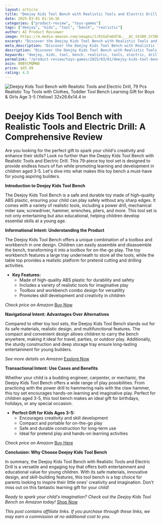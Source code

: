 ```yaml
---
layout: article
title: "Deejoy Kids Tool Bench with Realistic Tools and Electric Drill, 79 Pcs Realistic Toy Tools with Clothes, Toddler Tool Bench Learning Gift for Boys & Girls Age 3-5 (Yellow) 32x26.6x14.4 in"
date: 2025-03-01 01:10:16
categories: ["product-review", "toys-games"]
tags: ["deejoy", "kids", "tool", "bench", "realistic"]
author: AI Product Reviewer
image: https://m.media-amazon.com/images/I/81GaFa6UT4L.__AC_SX300_SY300_QL70_FMwebp_.jpg
excerpt: "Discover the Deejoy Kids Tool Bench with Realistic Tools and Electric Drill, 79 Pcs Realistic Toy To..."
meta_description: "Discover the Deejoy Kids Tool Bench with Realistic Tools and Electric Drill, 79 Pcs Realistic Toy Tools with Clothes, Toddler Tool Bench Learning Gift f..."
description: "Discover the Deejoy Kids Tool Bench with Realistic Tools and Electric Drill, 79 Pcs Realistic Toy Tools with Clothes, Toddler Tool Bench Learning Gift f..."
keywords: "deejoy, kids, tool, bench, realistic, tools, electric, drill"
permalink: "/product-review/toys-games/2025/03/01/deejoy-kids-tool-bench-with-realistic-tools-and-el.html"
asin: B0BYCMQMWD
price: $45.99
rating: 4.5
---
```


![Deejoy Kids Tool Bench with Realistic Tools and Electric Drill, 79 Pcs Realistic Toy Tools with Clothes, Toddler Tool Bench Learning Gift for Boys & Girls Age 3-5 (Yellow) 32x26.6x14.4 in](https://m.media-amazon.com/images/I/81GaFa6UT4L.__AC_SX300_SY300_QL70_FMwebp_.jpg)

# Deejoy Kids Tool Bench with Realistic Tools and Electric Drill: A Comprehensive Review

Are you looking for the perfect gift to spark your child's creativity and enhance their skills? Look no further than the Deejoy Kids Tool Bench with Realistic Tools and Electric Drill. This 79-piece toy tool set is designed to provide endless hours of fun while promoting learning and development in children aged 3-5. Let's dive into what makes this toy bench a must-have for young aspiring builders.

**Introduction to Deejoy Kids Tool Bench**

The Deejoy Kids Tool Bench is a safe and durable toy made of high-quality ABS plastic, ensuring your child can play safely without any sharp edges. It comes with a variety of realistic tools, including a power drill, mechanical miter saw, screwdriver, hammer, wrenches, pliers, and more. This tool set is not only entertaining but also educational, helping children develop essential skills at a young age.

**Informational Intent: Understanding the Product**

The Deejoy Kids Tool Bench offers a unique combination of a toolbox and workbench in one design. Children can easily assemble and disassemble the bench, transforming it into a toolbox for on-the-go play. The toy workbench features a large tray underneath to store all the tools, while the table top provides a realistic platform for pretend cutting and drilling activities.

- **Key Features:**
  - Made of high-quality ABS plastic for durability and safety
  - Includes a variety of realistic tools for imaginative play
  - Toolbox and workbench combo design for versatility
  - Promotes skill development and creativity in children

*Check price on Amazon* [Buy Now](https://www.amazon.com/dp/B0BYCMQMWD?tag=sghpgs-20)

**Navigational Intent: Advantages Over Alternatives**

Compared to other toy tool sets, the Deejoy Kids Tool Bench stands out for its safe materials, realistic design, and multifunctional features. The compact and convenient design allows children to carry the bench anywhere, making it ideal for travel, parties, or outdoor play. Additionally, the sturdy construction and deep storage tray ensure long-lasting entertainment for young builders.

*See more details on Amazon* [Explore Now](https://www.amazon.com/dp/B0BYCMQMWD?tag=sghpgs-20)

**Transactional Intent: Use Cases and Benefits**

Whether your child is a budding engineer, carpenter, or mechanic, the Deejoy Kids Tool Bench offers a wide range of play possibilities. From practicing with the power drill to hammering nails with the claw hammer, this toy set encourages hands-on learning and imaginative play. Perfect for children aged 3-5, this tool bench makes an ideal gift for birthdays, holidays, or any special occasion.

- **Perfect Gift for Kids Ages 3-5:**
  - Encourages creativity and skill development
  - Compact and portable for on-the-go play
  - Safe and durable construction for long-term use
  - Ideal for pretend play and hands-on learning activities

*Check price on Amazon* [Buy Here](https://www.amazon.com/dp/B0BYCMQMWD?tag=sghpgs-20)

**Conclusion: Why Choose Deejoy Kids Tool Bench**

In summary, the Deejoy Kids Tool Bench with Realistic Tools and Electric Drill is a versatile and engaging toy that offers both entertainment and educational value for young children. With its safe materials, innovative design, and skill-building features, this tool bench is a top choice for parents looking to inspire their little ones' creativity and imagination. Don't miss out on this fantastic learning gift for your child!

*Ready to spark your child's imagination? Check out the Deejoy Kids Tool Bench on Amazon today!* [Shop Now](https://www.amazon.com/dp/B0BYCMQMWD?tag=sghpgs-20)

*This post contains affiliate links. If you purchase through these links, we may earn a commission at no additional cost to you.*